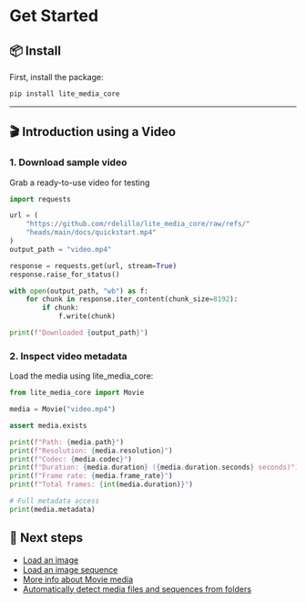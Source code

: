# Get Started


## 📦 Install

First, install the package:

```bash
pip install lite_media_core
```

---

## 🎬 Introduction using a Video

### 1. Download sample video

Grab a ready-to-use video for testing

```python
import requests

url = (
	"https://github.com/rdelillo/lite_media_core/raw/refs/"
	"heads/main/docs/quickstart.mp4"
)
output_path = "video.mp4"

response = requests.get(url, stream=True)
response.raise_for_status()

with open(output_path, "wb") as f:
    for chunk in response.iter_content(chunk_size=8192):
        if chunk:
            f.write(chunk)

print(f"Downloaded {output_path}")
```

### 2. Inspect video metadata

Load the media using lite_media_core:

```python
from lite_media_core import Movie

media = Movie("video.mp4")

assert media.exists

print(f"Path: {media.path}")
print(f"Resolution: {media.resolution}")
print(f"Codec: {media.codec}")
print(f"Duration: {media.duration} ({media.duration.seconds} seconds)")
print(f"Frame rate: {media.frame_rate}")
print(f"Total frames: {int(media.duration)}")

# Full metadata access
print(media.metadata)
```

## 🧩 Next steps

* [Load an image](api/sequence/#image)
* [Load an image sequence](api/sequence/#imagesequence)
* [More info about Movie media](api/movie/)
* [Automatically detect media files and sequences from folders](api/utils/#discover-media-with-mediaos)